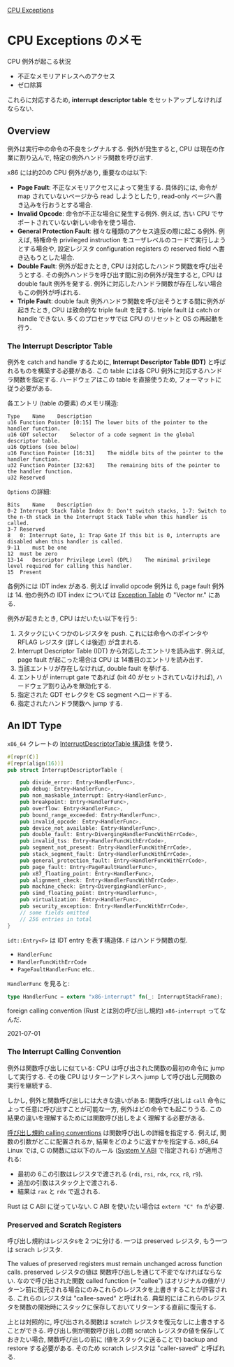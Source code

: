 [CPU Exceptions](https://os.phil-opp.com/cpu-exceptions/)

# CPU Exceptions のメモ

CPU 例外が起こる状況
- 不正なメモリアドレスへのアクセス
- ゼロ除算

これらに対応するため, **interrupt descriptor table** をセットアップしなければならない. 

## Overview

例外は実行中の命令の不良をシグナルする. 
例外が発生すると, CPU は現在の作業に割り込んで, 特定の例外ハンドラ関数を呼び出す. 

x86 には約20の CPU 例外があり, 重要なのは以下:
- **Page Fault**: 不正なメモリアクセスによって発生する. 具体的には, 命令が map されていないページから read しようとしたり, read-only ページへ書き込みを行おうとする場合.
- **Invalid Opcode**: 命令が不正な場合に発生する例外. 例えば, 古い CPU でサポートされていない新しい命令を使う場合.
- **General Protection Fault**: 様々な種類のアクセス違反の際に起こる例外. 例えば, 特権命令 privileged instruction をユーザレベルのコードで実行しようとする場合や, 設定レジスタ configuration registers の reserved field へ書き込もうとした場合. 
- **Double Fault**: 例外が起きたとき, CPU は対応したハンドラ関数を呼び出そうとする. その例外ハンドラを呼び出す間に別の例外が発生すると, CPU は double fault 例外を発する. 例外に対応したハンドラ関数が存在しない場合もこの例外が呼ばれる. 
- **Triple Fault**: double fault 例外ハンドラ関数を呼び出そうとする間に例外が起きたとき, CPU は致命的な triple fault を発する. triple fault は catch or handle できない. 多くのプロセッサでは CPU のリセットと OS の再起動を行う. 


### The Interrupt Descriptor Table
例外を catch and handle するために, **Interrupt Descriptor Table (IDT)** と呼ばれるものを構築する必要がある. 
この table には各 CPU 例外に対応するハンドラ関数を指定する. ハードウェアはこの table を直接使うため, フォーマットに従う必要がある. 

各エントリ (table の要素) のメモリ構造: 
```
Type	Name	Description
u16	Function Pointer [0:15]	The lower bits of the pointer to the handler function.
u16	GDT selector	Selector of a code segment in the global descriptor table.
u16	Options	(see below)
u16	Function Pointer [16:31]	The middle bits of the pointer to the handler function.
u32	Function Pointer [32:63]	The remaining bits of the pointer to the handler function.
u32	Reserved	

```
`Options` の詳細: 
```
Bits	Name	Description
0-2	Interrupt Stack Table Index	0: Don't switch stacks, 1-7: Switch to the n-th stack in the Interrupt Stack Table when this handler is called.
3-7	Reserved	
8	0: Interrupt Gate, 1: Trap Gate	If this bit is 0, interrupts are disabled when this handler is called.
9-11	must be one	
12	must be zero	
13‑14	Descriptor Privilege Level (DPL)	The minimal privilege level required for calling this handler.
15	Present	

```

各例外には IDT index がある. 
例えば invalid opcode 例外は 6, page fault 例外は 14. 
他の例外の IDT index については [Exception Table](https://wiki.osdev.org/Exceptions) の "Vector nr." にある. 


例外が起きたとき, CPU はだいたい以下を行う: 
1. スタックにいくつかのレジスタを push. これには命令へのポインタや RFLAG レジスタ (詳しくは後述) が含まれる. 
2. Interrupt Descriptor Table (IDT) から対応したエントリを読み出す. 例えば, page fault が起こった場合は CPU は 14番目のエントリを読み出す. 
3. 当該エントリが存在しなければ, double fault を挙げる. 
4. エントリが interrupt gate であれば (bit 40 がセットされていなければ), ハードウェア割り込みを無効化する. 
5. 指定された GDT セレクタを CS segment へロードする. 
6. 指定されたハンドラ関数へ jump する. 

## An IDT Type

`x86_64` クレートの [InterruptDescriptorTable 構造体](https://docs.rs/x86_64/0.14.2/x86_64/structures/idt/struct.InterruptDescriptorTable.html) を使う. 

```rust
#[repr(C)]
#[repr(align(16))]
pub struct InterruptDescriptorTable {

    pub divide_error: Entry<HandlerFunc>,
    pub debug: Entry<HandlerFunc>,
    pub non_maskable_interrupt: Entry<HandlerFunc>,
    pub breakpoint: Entry<HandlerFunc>,
    pub overflow: Entry<HandlerFunc>,
    pub bound_range_exceeded: Entry<HandlerFunc>,
    pub invalid_opcode: Entry<HandlerFunc>,
    pub device_not_available: Entry<HandlerFunc>,
    pub double_fault: Entry<DivergingHandlerFuncWithErrCode>,
    pub invalid_tss: Entry<HandlerFuncWithErrCode>,
    pub segment_not_present: Entry<HandlerFuncWithErrCode>,
    pub stack_segment_fault: Entry<HandlerFuncWithErrCode>,
    pub general_protection_fault: Entry<HandlerFuncWithErrCode>,
    pub page_fault: Entry<PageFaultHandlerFunc>,
    pub x87_floating_point: Entry<HandlerFunc>,
    pub alignment_check: Entry<HandlerFuncWithErrCode>,
    pub machine_check: Entry<DivergingHandlerFunc>,
    pub simd_floating_point: Entry<HandlerFunc>,
    pub virtualization: Entry<HandlerFunc>,
    pub security_exception: Entry<HandlerFuncWithErrCode>,
    // some fields omitted
    // 256 entries in total
}
```

`idt::Entry<F>` は IDT entry を表す構造体. `F` はハンドラ関数の型.
- `HandlerFunc`
- `HandlerFuncWithErrCode`
- `PageFaultHandlerFunc`
etc..


`HandlerFunc` を見ると: 
```rust
type HandlerFunc = extern "x86-interrupt" fn(_: InterruptStackFrame);
```

foreign calling convention (Rust とは別の呼び出し規約) `x86-interrupt` ってなんだ. 


2021-07-01
### The Interrupt Calling Convention

例外は関数呼び出しに似ている: CPU は呼び出された関数の最初の命令に jump して実行する. 
その後 CPU はリターンアドレスへ jump して呼び出し元関数の実行を継続する. 

しかし, 例外と関数呼び出しには大きな違いがある: 関数呼び出しは `call` 命令によって任意に呼び出すことが可能な一方, 例外はどの命令でも起こりうる. 
この結果の違いを理解するためには関数呼び出しをよく理解する必要がある. 

[呼び出し規約 calling conventions](https://duckduckgo.com/?q=%E5%91%BC%E3%81%B3%E5%87%BA%E3%81%97%E8%A6%8F%E7%B4%84&ia=web) は関数呼び出しの詳細を指定する. 
例えば, 関数の引数がどこに配置されるか, 結果をどのように返すかを指定する. 
x86_64 Linux では, C の関数には以下のルール ([System V ABI]() で指定される) が適用される:
- 最初の 6この引数はレジスタで渡される (`rdi`, `rsi`, `rdx`, `rcx`, `r8`, `r9`).
- 追加の引数はスタック上で渡される.
- 結果は `rax` と `rdx` で返される. 

Rust は C ABI に従っていない. C ABI を使いたい場合は `extern "C" fn` が必要.

### Preserved and Scratch Registers

呼び出し規約はレジスタsを２つに分ける. 
一つは preserved レジスタ, もう一つは scrach レジスタ. 

The values of preserved registers must remain unchanged across function calls.
preserved レジスタの値は 関数呼び出しを通じて不変でなければならない. なので呼び出された関数 called function (= "callee") はオリジナルの値がリターン前に復元される場合にのみこれらのレジスタを上書きすることが許容される. これらのレジスタは "callee-saved" と呼ばれる. 典型的にはこれらのレジスタを関数の開始時にスタックに保存しておいてリターンする直前に復元する. 

上とは対照的に, 呼び出される関数は scratch レジスタを復元なしに上書きすることができる. 呼び出し側が関数呼び出しの間 scratch レジスタの値を保存しておきたい場合, 関数呼び出しの前に (値をスタックに送ることで) backup and restore する必要がある. そのため scratch レジスタは "caller-saved" と呼ばれる. 
























